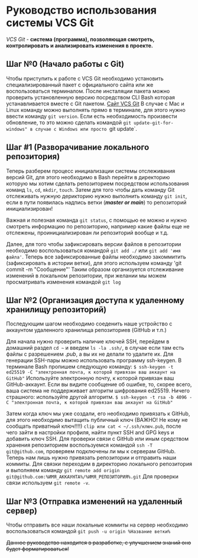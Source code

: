 # Руководство использования системы VCS Git
*VCS Git* - **система (программа), позволяющая смотреть, контролировать и анализировать изменения в проекте.**

## Шаг №0 (Начало работы с Git)
Чтобы приступить к работе с VCS Git необходимо установить специализированный пакет с официального сайта или же воспользоваться терминалом.
После инсталяции пакета можно проверить установленную версию посредством CLI Bash которая устанавливается вместе с Git пакетом. [Сайт VCS Git](https://git-scm.com/)
В случае с Mac и Linux команду можно выполнять прямо в терминале, для этого нужно ввести команду `git version`. 
Если есть необходимость произвести обновление, то это можно сделать командой `git update-git-for-windows" в случае с Windows или просто `git update`.

## Шаг #1 (Разворачивание локального репозитория)
Теперь разберем процесс инициализации системы отслеживания версий Git, для этого необходимо в Bash перейти в директорию которую мы хотим сделать репозиторием посредством использования команд `ls`, `cd`, `mkdir`, `touch`.
Затем для того чтобы дать команду Git отслеживать нужную дерикторию нужно выполнить команду `git init`, если в пути появилась надпись ветки (***master or main***) то репозиторий инициализирован!

Важная и полезная команда `git status`, с помощью ее можно и нужно смотреть информацию по репозиторию, например какие файлы еще не отслежены, проинициализирован ли репозиторий вообще и т.д.

Далее, для того чтобы зафиксировать версии файлов в репозитории необходимо воспользоваться командой `git add ./` или `git add 'имя файла'`.
Теперь все зафиксированные файлы необходимо закоммитить (зафиксировать в истории ветки), для этого используем команду 'git commit -m "Сообщение"'
Таким образом организуется отслеживание изменений в локальном репозитории, при желании мы можем просматривать изменения командой `git log`

## Шаг №2 (Организация доступа к удаленному хранилищу репозиторий)
Последующим шагом необходимо соеденить наше устройство с аккаунтом удаленного хранилища репозиториев (GitHub и т.п.)

Для начала нужно проверить наличие ключей SSH, перейдем в домашний раздел `cd ~` и введем `ls -la .ssh/`, в случае если там есть файлы с разрешением *.pub*, а вы их не делали то удалите их.
Для генерации SSH-пары можно использовать программу ssh-keygen. В терминале Bash пропишем следующую команду:
`$ ssh-keygen -t ed25519 -C "электронная почта, к которой привязан ваш аккаунт на GitHub"` Используйте электронную почту, к которой привязан ваш GitHub-аккаунт.
Если вы видите сообщение об ошибке, то, скорее всего, ваша система не поддерживает алгоритм шифрования ed25519. Ничего страшного: используйте другой алгоритм.
`$ ssh-keygen -t rsa -b 4096 -C "электронная почта, к которой привязан ваш аккаунт на GitHub"`

Затем когда ключ мы уже создали, его необходимо привязать к GitHub, для этого необходимо вытащить публичный ключ (ВАЖНО! Не кому не сообщать приватный ключ!!!!) `clip или cat < ~/.ssh/ключ.pub`, после чего зайти в настройки профиля, найти пункт SSH and GPG keys и добавить ключ SSH.
Для проверки связи с GitHub или иным средством хранения репозиторием воспользуемся командой `ssh -T git@github.com`, проверяем подключены ли мы к серверам GitHub.
Теперь нам лишь нужно привязать репозитории и отправить наши коммиты. Для связки переходим в директорию локального репозитория и выполняем команду `git remote add origin git@github.com:%ИМЯ_АККАУНТА%/%ИМЯ_РЕПОЗИТОРИЯ%.git`
Для проверки связи используем `git remote -v`.

## Шаг №3 (Отправка изменений на удаленный сервер)
Чтобы отправить все наши локальные коммиты на сервер необходимо воспользоваться командой `git push -u origin %Название ветки%`


~~Данное руководство находится в разработке, с улучшением знаний оно будет форматироваться!~~